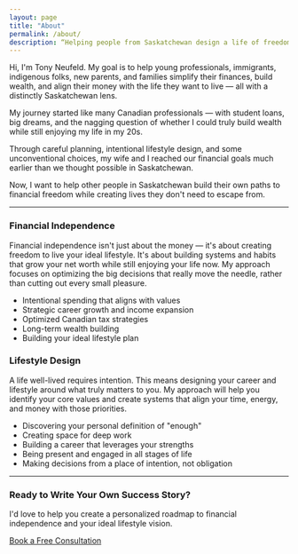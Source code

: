 ```yaml
---
layout: page
title: "About"
permalink: /about/
description: “Helping people from Saskatchewan design a life of freedom, purpose, and financial confidence — with simple strategies for lifestyle design and long-term wealth.”
---
```

Hi, I'm Tony Neufeld. My goal is to help young professionals, immigrants, indigenous folks, new parents, and families simplify their finances, build wealth, and align their money with the life they want to live — all with a distinctly Saskatchewan lens.

My journey started like many Canadian professionals — with student loans, big dreams, and the nagging question of whether I could truly build wealth while still enjoying my life in my 20s.

Through careful planning, intentional lifestyle design, and some unconventional choices, my wife and I reached our financial goals much earlier than we thought possible in Saskatchewan.

Now, I want to help other people in Saskatchewan build their own paths to financial freedom while creating lives they don't need to escape from.

---

### Financial Independence

Financial independence isn't just about the money — it's about creating freedom to live your ideal lifestyle. It's about building systems and habits that grow your net worth while still enjoying your life now. My approach focuses on optimizing the big decisions that really move the needle, rather than cutting out every small pleasure.

- Intentional spending that aligns with values
- Strategic career growth and income expansion
- Optimized Canadian tax strategies
- Long-term wealth building
- Building your ideal lifestyle plan

### Lifestyle Design

A life well-lived requires intention. This means designing your career and lifestyle around what truly matters to you. My approach will help you identify your core values and create systems that align your time, energy, and money with those priorities.

- Discovering your personal definition of "enough"
- Creating space for deep work
- Building a career that leverages your strengths
- Being present and engaged in all stages of life
- Making decisions from a place of intention, not obligation

---

### Ready to Write Your Own Success Story?

I'd love to help you create a personalized roadmap to financial independence and your ideal lifestyle vision.

[Book a Free Consultation](/contact/)
